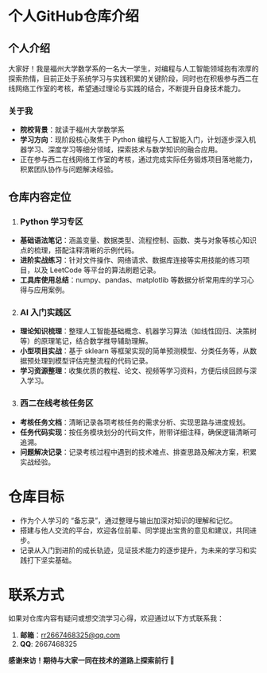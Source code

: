 # 个人GitHub仓库介绍
## 个人介绍
大家好！我是福州大学数学系的一名大一学生，对编程与人工智能领域抱有浓厚的探索热情，目前正处于系统学习与实践积累的关键阶段，同时也在积极参与西二在线网络工作室的考核，希望通过理论与实践的结合，不断提升自身技术能力。
### 关于我
* **院校背景**：就读于福州大学数学系
* **学习方向**：现阶段核心聚焦于 Python 编程与人工智能入门，计划逐步深入机器学习、深度学习等细分领域，探索技术与数学知识的融合应用。
* 正在参与西二在线网络工作室的考核，通过完成实际任务锻炼项目落地能力，积累团队协作与问题解决经验。
## 仓库内容定位
1. ### Python 学习专区
* **基础语法笔记**：涵盖变量、数据类型、流程控制、函数、类与对象等核心知识点的梳理，搭配注释清晰的示例代码。
* **进阶实战练习**：针对文件操作、网络请求、数据库连接等实用技能的练习项目，以及 LeetCode 等平台的算法刷题记录。
* **工具库使用总结**：numpy、pandas、matplotlib 等数据分析常用库的学习心得与应用案例。
2. ### AI 入门实践区
* **理论知识梳理**：整理人工智能基础概念、机器学习算法（如线性回归、决策树等）的原理笔记，结合数学推导辅助理解。
* **小型项目实战**：基于 sklearn 等框架实现的简单预测模型、分类任务等，从数据预处理到模型评估完整流程的代码记录。
* **学习资源整理**：收集优质的教程、论文、视频等学习资料，方便后续回顾与深入学习。
3. ### 西二在线考核任务区
* **考核任务文档**：清晰记录各项考核任务的需求分析、实现思路与进度规划。
* **任务代码实现**：按任务模块划分的代码文件，附带详细注释，确保逻辑清晰可追溯。
* **问题解决记录**：记录考核过程中遇到的技术难点、排查思路及解决方案，积累实战经验。
# 仓库目标
* 作为个人学习的 “备忘录”，通过整理与输出加深对知识的理解和记忆。
* 搭建与他人交流的平台，欢迎各位前辈、同学提出宝贵的意见和建议，共同进步。
* 记录从入门到进阶的成长轨迹，见证技术能力的逐步提升，为未来的学习和实践打下坚实基础。
# 联系方式
如果对仓库内容有疑问或想交流学习心得，欢迎通过以下方式联系我：

1. **邮箱**：rr2667468325@qq.com
2. **QQ**: 2667468325

**感谢来访！期待与大家一同在技术的道路上探索前行 🌟**